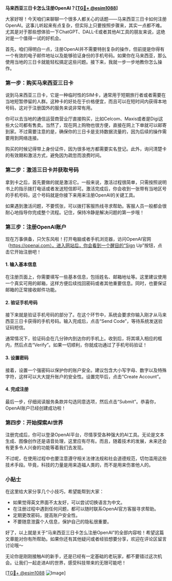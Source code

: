 **马来西亚三日卡怎么注册OpenAI？[[TG💪+ @esim1088](https://t.me/s/esim1088)]**

大家好呀！今天咱们来聊聊一个很多人都关心的话题——马来西亚三日卡如何注册OpenAI。这事儿听起来有点复杂，但实际上只要按照步骤来，其实一点都不难。尤其是对于那些想体验一下ChatGPT、DALL-E或者其他AI工具的朋友来说，这绝对是一个值得一试的好机会。

首先，咱们得明白一点，注册OpenAI并不需要特别复杂的操作，但前提是你得有一个有效的电子邮件地址以及能够验证身份的手机号码。如果你在马来西亚，那么使用当地的三日卡就能轻松搞定这些问题。接下来，我就一步一步地教你怎么操作。

### 第一步：购买马来西亚三日卡

说到马来西亚三日卡，它是一种临时性的SIM卡，通常用于短期旅行者或者需要在当地短暂停留的人群。这种卡的好处在于价格便宜，而且可以在短时间内获得本地号码，这对于注册国外的服务来说非常有用。

你可以去当地的通信运营商营业厅直接购买，比如Celcom、Maxis或者是Digi这些大公司都有售卖。当然了，现在网上购物也很方便，直接在网上下单就可以邮寄到家。不过需要注意的是，确保你的三日卡是支持数据流量的，因为后续的操作需要用到网络连接。

购买的时候记得带上身份证件，因为很多地方都需要实名登记。此外，询问清楚卡的有效期和激活方式，避免因为疏忽而浪费时间。

### 第二步：激活三日卡并获取号码

拿到卡之后，首先要做的就是激活它。一般来说，激活过程很简单，只需按照说明书上的指示拨打电话或者发送短信即可。激活完成后，你会收到一张带有当地区号的手机号码，这个号码就是你接下来用来注册OpenAI的关键工具。

如果遇到激活问题，不要慌张，可以拨打客服热线寻求帮助。客服人员一般都会很耐心地指导你完成整个流程。记住，保持冷静是解决问题的第一步哦！

### 第三步：注册OpenAI账户

现在万事俱备，只欠东风啦！打开电脑或者手机浏览器，访问OpenAI官网（https://openai.com）。进入网站后，你会看到一个醒目的“Sign Up”按钮，点击它开始注册吧！

#### 1. 输入基本信息

在注册页面上，你需要填写一些基本信息，包括姓名、邮箱地址等。这里建议使用一个真实可用的邮箱，这样方便后续找回密码或者其他重要信息。同时，也要保证邮箱的正常接收邮件功能。

#### 2. 验证手机号码

接下来就是验证手机号码的部分了。在这个环节中，系统会要求你输入刚才从马来西亚三日卡获得的手机号码。输入完成后，点击“Send Code”，等待系统发送验证码短信。

通常情况下，验证码会在几分钟内到达你的手机上。收到后，将其填入相应的框内，然后点击“Verify”。如果一切顺利，你就成功通过了手机号码验证！

#### 3. 设置密码

接着，设置一个强密码以保护你的账户安全。建议包含大小写字母、数字以及特殊字符，这样可以大大提升账户的安全性。设置完毕后，点击“Create Account”。

#### 4. 完成注册

最后一步，仔细阅读服务条款并勾选同意选项，然后点击“Submit”。恭喜你，OpenAI账户已经创建成功啦！

### 第四步：开始探索AI世界

注册完成后，你可以登录OpenAI平台，尽情享受各种强大的AI工具。无论是文本生成、图像创作还是语音处理，这里应有尽有。而且，随着技术的发展，未来还会有更多令人兴奋的功能等着我们去发现。

不过呢，在使用过程中也要注意遵守相关法律法规和社会道德规范，切勿滥用这些技术手段。毕竟，科技的力量是用来造福人类的，而不是用来伤害他人的。

### 小贴士

在这里给大家分享几个小技巧，希望能帮到大家：

- 如果觉得英文界面不太友好，可以尝试切换语言为中文。
- 在注册过程中遇到任何问题，都可以随时联系OpenAI官方客服寻求帮助。
- 定期更改密码，提高账户安全性。
- 不要随意泄露个人信息，保护自己的隐私很重要。

好了，以上就是关于“马来西亚三日卡怎么注册OpenAI”的全部内容啦！希望这篇文章能对你有所帮助。如果你还有其他疑问或者经验想要分享，欢迎在评论区留言讨论哦～

无论你是刚刚接触AI的新手，还是已经有一定基础的老玩家，都不要错过这次机会。让我们一起走进AI的世界，感受科技带来的无限可能吧！

[[TG💪+ @esim1088](https://t.me/s/esim1088) ![Image](https://i.postimg.cc/4NQfJmqS/Snipaste-2025-05-13-00-14-12.png)]
